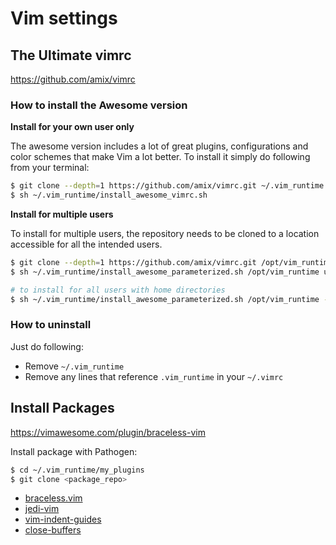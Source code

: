 # Vim settings

## The Ultimate vimrc 

https://github.com/amix/vimrc

### How to install the Awesome version

**Install for your own user only**

The awesome version includes a lot of great plugins, configurations and color schemes that make Vim a lot better. To install it simply do following from your terminal:

```sh
$ git clone --depth=1 https://github.com/amix/vimrc.git ~/.vim_runtime
$ sh ~/.vim_runtime/install_awesome_vimrc.sh
```

**Install for multiple users**

To install for multiple users, the repository needs to be cloned to a location accessible for all the intended users.

```sh
$ git clone --depth=1 https://github.com/amix/vimrc.git /opt/vim_runtime
$ sh ~/.vim_runtime/install_awesome_parameterized.sh /opt/vim_runtime user0 user1 user2

# to install for all users with home directories
$ sh ~/.vim_runtime/install_awesome_parameterized.sh /opt/vim_runtime --all
```

### How to uninstall

Just do following:

- Remove `~/.vim_runtime`
- Remove any lines that reference `.vim_runtime` in your `~/.vimrc`

## Install Packages

https://vimawesome.com/plugin/braceless-vim

Install package with Pathogen:

```sh
$ cd ~/.vim_runtime/my_plugins
$ git clone <package_repo>
```

- [braceless.vim](https://github.com/tweekmonster/braceless.vim)
- [jedi-vim](https://github.com/davidhalter/jedi-vim)
- [vim-indent-guides](https://github.com/valloric/vim-indent-guides)
- [close-buffers](git@github.com:Asheq/close-buffers.vim.git)
